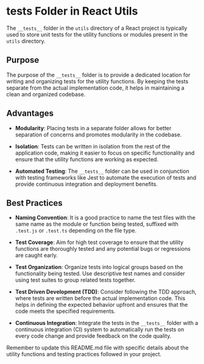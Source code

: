 # **tests** Folder in React Utils

The `__tests__` folder in the `utils` directory of a React project is typically used to store unit tests for the utility functions or modules present in the `utils` directory.

## Purpose

The purpose of the `__tests__` folder is to provide a dedicated location for writing and organizing tests for the utility functions. By keeping the tests separate from the actual implementation code, it helps in maintaining a clean and organized codebase.

## Advantages

- **Modularity**: Placing tests in a separate folder allows for better separation of concerns and promotes modularity in the codebase.

- **Isolation**: Tests can be written in isolation from the rest of the application code, making it easier to focus on specific functionality and ensure that the utility functions are working as expected.

- **Automated Testing**: The `__tests__` folder can be used in conjunction with testing frameworks like Jest to automate the execution of tests and provide continuous integration and deployment benefits.

## Best Practices

- **Naming Convention**: It is a good practice to name the test files with the same name as the module or function being tested, suffixed with `.test.js` or `.test.ts` depending on the file type.

- **Test Coverage**: Aim for high test coverage to ensure that the utility functions are thoroughly tested and any potential bugs or regressions are caught early.

- **Test Organization**: Organize tests into logical groups based on the functionality being tested. Use descriptive test names and consider using test suites to group related tests together.

- **Test Driven Development (TDD)**: Consider following the TDD approach, where tests are written before the actual implementation code. This helps in defining the expected behavior upfront and ensures that the code meets the specified requirements.

- **Continuous Integration**: Integrate the tests in the `__tests__` folder with a continuous integration (CI) system to automatically run the tests on every code change and provide feedback on the code quality.

Remember to update this README.md file with specific details about the utility functions and testing practices followed in your project.
